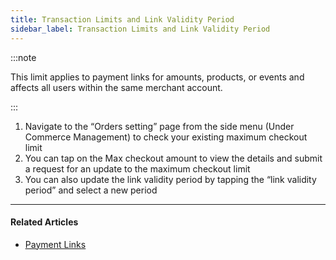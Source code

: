 ```yaml
---
title: Transaction Limits and Link Validity Period
sidebar_label: Transaction Limits and Link Validity Period
---
```


:::note

This limit applies to payment links for amounts, products, or events and affects all users within the same merchant account.

:::

1. Navigate to the “Orders setting” page from the side menu (Under Commerce Management) to check your existing maximum checkout limit
2. You can tap on the Max checkout amount to view the details and submit a request for an update to the maximum checkout limit
3. You can also update the link validity period by tapping the “link validity period” and select a new period

***

#### Related Articles

* [<ins>Payment Links</ins>](1-payments-links.md)
